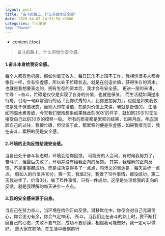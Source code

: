 ```yaml
---
layout: post  
title: "奋斗的路上，什么带给你安全感"  
date: 2020-04-07 14:53:50 +0800  
categories: 个人笔记  
tag: "Maven"  
---
```


* content
{:toc}  
>
> 奋斗的路上，什么带给你安全感。
>

#### 1.奋斗本身给我安全感。

每个人都有危机感，假如你毫无收入，每日玩乐不上班不工作，我相信很多人都会像我一样，会有空虚感，所以处于忙碌状态，就是在创造价值，获得生存的资本，也就是我想要表达的，拥有生存的资本后，我才会有安全感。
更进一层的来讲，忙碌！=奋斗，忙碌是仅仅是实现了自身的价值，也就是保值。
而生活就如同逆水行舟，引用一句非常流行的话『比你优秀的人，比你更加努力』，也就是如果我仅仅是处于保值状态，而别人却在增值，在绝对价值上来讲，我就是贬值的。
生活如同温水煮青蛙，今天我们很难想象如果我此刻80岁的样子，就如同20岁时无法接受自己此刻30岁的模样一般。
所有的质变都是累积的结果，如果月底，年底回顾自己的过往，我很忙碌，但仅仅于此，那累积的便是空虚感，如果我很充实，我在奋斗，累积的便是安全感。

#### 2.环境的正向反馈给我安全感。

当自己处于奋斗状态时，环境会给你回馈。
可能有的人会问，有时候我努力了，奋斗了，但最后失败了，环境并没有给我正向的反馈。
其实，我理解的正向反馈，不是事事都成功。而是成功变得多了一点点，鸡汤文的表达是：每天进步一点点。
假如人的价值共10分，第一天，我值2分，我做了10件事情，都没成功。第二天我进步了，价值3分，做了15件事情，只有一件成功，这便是生活给我的正向的反馈，就是我理解的每天进步一点点。

#### 3.我的安全感来源于自身。

当自己在努力奋斗，当环境在给你正向反馈，潜移默化中，你便会对自己充满信心，你会游刃有余，你会气定神闲。
所以，当我们走在奋斗的路上时，要不断打磨自己的心态，失败不要气馁，成功不要骄躁，相信我可能做好，我一定可以做好。
愿大家在职场，在生活中砥砺前行

